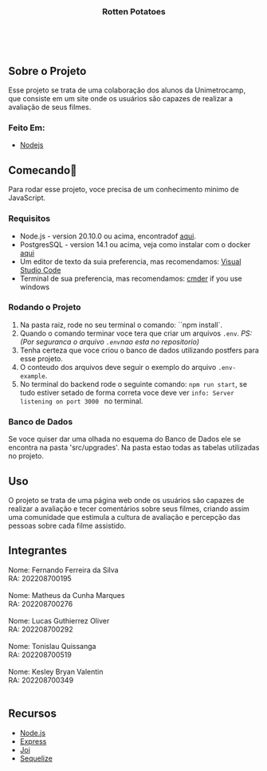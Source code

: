 <!-- PROJECT LOGO -->
<br />
<p align="center">

  <h3 align="center">Rotten Potatoes</h3>

  <p align="center">
    <br />
    <br />
    <br />
  </p>
</p>

## Sobre o Projeto

Esse projeto se trata de uma colaboração dos alunos da Unimetrocamp, que consiste em um site onde os usuários são capazes de realizar a avaliação de seus filmes.

### Feito Em:

* [Nodejs](https://nodejs.org/en/)



<!-- GETTING STARTED -->
## Comecando🚀

Para rodar esse projeto, voce precisa de um conhecimento minimo de JavaScript.

### Requisitos
* Node.js - version 20.10.0 ou acima, encontradof [aqui](https://nodejs.org/en/download/).
* PostgresSQL - version 14.1 ou acima, veja como instalar com o docker [aqui](https://dev.to/shree_j/how-to-install-and-run-psql-using-docker-41j2)
* Um editor de texto da suia preferencia, mas recomendamos: [Visual Studio Code](https://code.visualstudio.com/download)
* Terminal de sua preferencia, mas recomendamos: [cmder](https://code.visualstudio.com/docs/editor/integrated-terminal#_can-i-use-cmders-shell-with-the-terminal-on-windows) if you use windows

### Rodando o Projeto

1. Na pasta raiz, rode no seu terminal o comando: ``npm install`.
2. Quando o comando terminar voce tera que criar um arquivos `.env`.
*PS:(Por seguranca o arquivo ```.env```nao esta no repositorio)*
4. Tenha certeza que voce criou o banco de dados utilizando postfers para esse projeto.
5. O conteudo dos arquivos deve seguir o exemplo do arquivo `.env-example`.
6. No terminal do backend rode o seguinte comando: `npm run start`, se tudo estiver setado de forma correta voce deve ver `info: Server listening on port 3000 ` no terminal.

### Banco de Dados
Se voce quiser dar uma olhada no esquema do Banco de Dados ele se encontra na pasta 'src/upgrades'. Na pasta estao todas as tabelas utilizadas no projeto.

<!-- Exemplo uso -->
## Uso

O projeto se trata de uma página web onde os usuários são capazes de realizar a avaliação e tecer comentários sobre seus filmes, criando assim uma comunidade que estimula a cultura de avaliação e percepção das pessoas sobre cada filme assistido.


<!-- INTEGRANTES -->
## Integrantes
Nome: Fernando Ferreira da Silva <br>
RA: 202208700195 <br><br>
Nome: Matheus da Cunha Marques <br>
RA: 202208700276 <br><br>
Nome: Lucas Guthierrez Oliver <br>
RA: 202208700292 <br><br>
Nome: Tonislau Quissanga <br>
RA: 202208700519 <br><br>
Nome: Kesley Bryan Valentin <br>
RA: 202208700349 <br><br>



<!-- Aprendizados -->
## Recursos

* [Node.js](https://nodejs.org/en/)
* [Express](http://expressjs.com/)
* [Joi](https://joi.dev/)
* [Sequelize](https://sequelize.org/)
